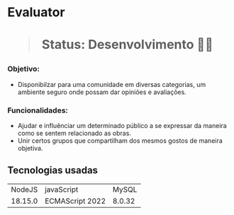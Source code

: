<h1>Evaluator<h1>

> Status: Desenvolvimento 🧑‍💻

### Objetivo:
* Disponibilzar para uma comunidade em diversas categorias, um ambiente seguro onde possam dar opiniões e avaliações.

### Funcionalidades:
* Ajudar e influênciar um determinado público a se expressar da maneira como se sentem relacionado as obras.
* Unir certos grupos que compartilham dos mesmos gostos de maneira objetiva.

## Tecnologias usadas
<table>
  <tr> 
    <td> NodeJS </td>
    <td> javaScript </td>
    <td> MySQL </td>
  </tr>
  <tr>
    <td> 18.15.0 </td>
    <td> ECMAScript 2022 </td>
    <td> 8.0.32 </td>
  </tr>
</table>

